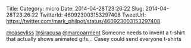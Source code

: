 Title: 
Category: micro
Date: 2014-04-28T23:26:22
Slug: 2014-04-28T23:26:22
TwitterId: 460923003153297408
TweetUrl: https://twitter.com/mark_philpot/status/460923003153297408

[@caseyliss](https://twitter.com/caseyliss) [@siracusa](https://twitter.com/siracusa) [@marcoarment](https://twitter.com/marcoarment) Someone needs to invent a t-shirt that actually shows animated gifs... Casey could send everyone t-shirts